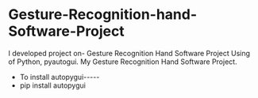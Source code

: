 # Gesture-Recognition-hand-Software-Project
I developed project on- Gesture Recognition Hand Software Project Using of Python, pyautogui.
My Gesture Recognition Hand Software Project.
- To install autopygui-----
- pip install autopygui

